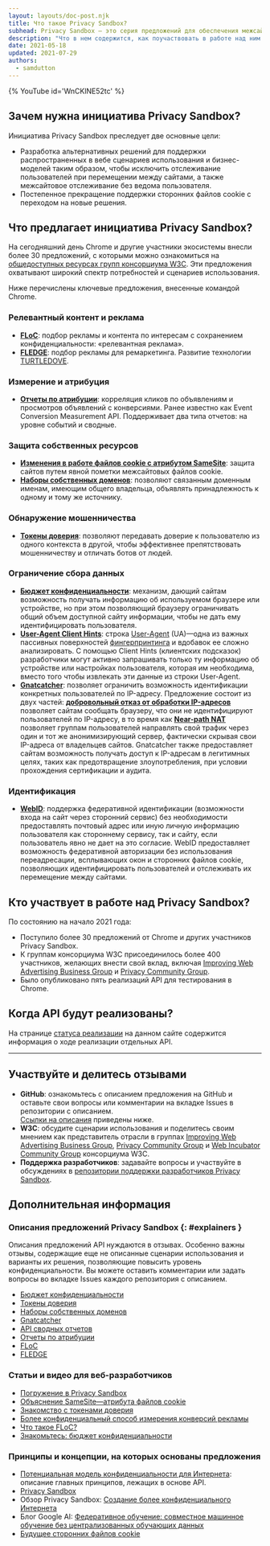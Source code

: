 ```yaml
---
layout: layouts/doc-post.njk
title: Что такое Privacy Sandbox?
subhead: Privacy Sandbox — это серия предложений для обеспечения межсайтового взаимодействия без использования сторонних файлов cookie и других механизмов отслеживания.
description: "Что в нем содержится, как поучаствовать в работе над ним и зачем он нужен."
date: 2021-05-18
updated: 2021-07-29
authors:
  - samdutton
---
```


{% YouTube id='WnCKlNE52tc' %}

## Зачем нужна инициатива Privacy Sandbox?

Инициатива Privacy Sandbox преследует две основные цели:

- Разработка альтернативных решений для поддержки распространенных в вебе сценариев использования и бизнес-моделей таким образом, чтобы исключить отслеживание пользователей при перемещении между сайтами, а также межсайтовое отслеживание без ведома пользователя.
- Постепенное прекращение поддержки сторонних файлов cookie с переходом на новые решения.

## Что предлагает инициатива Privacy Sandbox?

На сегодняшний день Chrome и другие участники экосистемы внесли более 30 предложений, с которыми можно ознакомиться на <a href="https://github.com/w3c/web-advertising#ideas-and-proposals-links-outside-this-repo">общедоступных ресурсах групп консорциума W3C</a>. Эти предложения охватывают широкий спектр потребностей и сценариев использования.

Ниже перечислены ключевые предложения, внесенные командой Chrome.

### Релевантный контент и реклама

- [**FLoC**](/docs/privacy-sandbox/floc): подбор рекламы и контента по интересам с сохранением конфиденциальности: «релевантная реклама».
- [**FLEDGE**](/docs/privacy-sandbox/fledge): подбор рекламы для ремаркетинга. Развитие технологии [TURTLEDOVE](https://github.com/WICG/turtledove).

### Измерение и атрибуция

- [**Отчеты по атрибуции**](/docs/privacy-sandbox/attribution-reporting): корреляция кликов по объявлениям и просмотров объявлений с конверсиями. Ранее известно как Event Conversion Measurement API. Поддерживает два типа отчетов: на уровне событий и сводные.

### Защита собственных ресурсов

- [**Изменения в работе файлов cookie с атрибутом SameSite**](https://web.dev/samesite-cookies-explained/): защита сайтов путем явной пометки межсайтовых файлов cookie.
- [**Наборы собственных доменов**](/docs/privacy-sandbox/first-party-sets): позволяют связанным доменным именам, имеющим общего владельца, объявлять принадлежность к одному и тому же источнику.

### Обнаружение мошенничества

- [**Токены доверия**](/docs/privacy-sandbox/trust-tokens): позволяют передавать доверие к пользователю из одного контекста в другой, чтобы эффективнее препятствовать мошенничеству и отличать ботов от людей.

### Ограничение сбора данных

- [**Бюджет конфиденциальности**](https://www.youtube.com/watch?v=0STgfjSA6T8): механизм, дающий сайтам возможность получать информацию об используемом браузере или устройстве, но при этом позволяющий браузеру ограничивать общий объем доступной сайту информации, чтобы не дать ему идентифицировать пользователя.
- [**User-Agent Client Hints**](https://web.dev/user-agent-client-hints/): строка [User-Agent](https://developer.mozilla.org/en-US/docs/Web/HTTP/Headers/User-Agent) (UA)—одна из важных пассивных поверхностей [фингерпринтинга](https://w3c.github.io/fingerprinting-guidance/#passive) и вдобавок ее сложно анализировать. С помощью Client Hints (клиентских подсказок) разработчики могут активно запрашивать только ту информацию об устройстве или настройках пользователя, которая им необходима, вместо того чтобы извлекать эти данные из строки User-Agent.
- [**Gnatcatcher**](https://github.com/bslassey/ip-blindness): позволяет ограничить возможность идентификации конкретных пользователей по IP-адресу. Предложение состоит из двух частей: [<strong data-md="">добровольный отказ от обработки IP-адресов</strong>](https://github.com/bslassey/ip-blindness/blob/master/willful_ip_blindness.md) позволяет сайтам сообщать браузеру, что они не идентифицируют пользователей по IP-адресу, в то время как <a href="https://github.com/bslassey/ip-blindness/blob/master/near_path_nat.md"><strong>Near-path NAT</strong></a> позволяет группам пользователей направлять свой трафик через один и тот же анонимизирующий сервер, фактически скрывая свои IP-адреса от владельцев сайтов. Gnatcatcher также предоставляет сайтам возможность получать доступ к IP-адресам в легитимных целях, таких как предотвращение злоупотребления, при условии прохождения сертификации и аудита.

### Идентификация

- [**WebID**](https://github.com/WICG/WebID): поддержка федеративной идентификации (возможности входа на сайт через сторонний сервис) без необходимости предоставлять почтовый адрес или иную личную информацию пользователя как стороннему сервису, так и сайту, если пользователь явно не дает на это согласие. WebID предоставляет возможность федеративной авторизации без использования переадресации, всплывающих окон и сторонних файлов cookie, позволяющих идентифицировать пользователей и отслеживать их перемещение между сайтами.

## Кто участвует в работе над Privacy Sandbox?

По состоянию на начало 2021 года:

- Поступило более 30 предложений от Chrome и других участников Privacy Sandbox.
- К группам консорциума W3C присоединилось более 400 участников, желающих внести свой вклад, включая [Improving Web Advertising Business Group](https://www.w3.org/community/web-adv/participants) и [Privacy Community Group](https://www.w3.org/community/privacycg/participants).
- Было опубликовано пять реализаций API для тестирования в Chrome.

## Когда API будут реализованы?

На странице [статуса реализации](/docs/privacy-sandbox/status/) на данном сайте содержится информация о ходе реализации отдельных API.

---

## Участвуйте и делитесь отзывами

- **GitHub**: ознакомьтесь с описанием предложения на GitHub и оставьте свои вопросы или комментарии на вкладке Issues в репозитории с описанием. <br>[Ссылки на описания](#explainers) приведены ниже.
- **W3C**: обсудите сценарии использования и поделитесь своим мнением как представитель отрасли в группах <a href="https://www.w3.org/community/web-adv/">Improving Web Advertising Business Group</a>, [Privacy Community Group](https://www.w3.org/community/privacycg/participants) и [Web Incubator Community Group](https://github.com/WICG) консорциума W3C.
- **Поддержка разработчиков**: задавайте вопросы и участвуйте в обсуждениях в <a href="https://github.com/GoogleChromeLabs/privacy-sandbox-dev-support">репозитории поддержки разработчиков Privacy Sandbox</a>.

## Дополнительная информация

### Описания предложений Privacy Sandbox {: #explainers }

Описания предложений API нуждаются в отзывах. Особенно важны отзывы, содержащие еще не описанные сценарии использования и варианты их решения, позволяющие повысить уровень конфиденциальности. Вы можете оставить комментарии или задать вопросы во вкладке Issues каждого репозитория с описанием.

- [Бюджет конфиденциальности](https://github.com/bslassey/privacy-budget)
- [Токены доверия](https://github.com/dvorak42/trust-token-api)
- [Наборы собственных доменов](https://github.com/privacycg/first-party-sets)
- [Gnatcatcher](https://github.com/bslassey/ip-blindness)
- [API сводных отчетов](https://github.com/csharrison/aggregate-reporting-api)
- [Отчеты по атрибуции](https://github.com/csharrison/conversion-measurement-api)
- [FLoC](https://github.com/jkarlin/floc)
- [FLEDGE](https://github.com/michaelkleber/turtledove)

### Статьи и видео для веб-разработчиков

- [Погружение в Privacy Sandbox](https://web.dev/digging-into-the-privacy-sandbox)
- [Объяснение SameSite—атрибута файлов cookie](https://web.dev/samesite-cookies-explained/)
- [Знакомство с токенами доверия](https://web.dev/trust-tokens)
- [Более конфиденциальный способ измерения конверсий рекламы](https://web.dev/conversion-measurement/)
- [Что такое FLoC?](https://web.dev/floc/)
- [Знакомьтесь: бюджет конфиденциальности](https://www.youtube.com/watch?v=0STgfjSA6T8)

### Принципы и концепции, на которых основаны предложения

- [Потенциальная модель конфиденциальности для Интернета](https://github.com/michaelkleber/privacy-model): описание главных принципов, лежащих в основе API.
- [Privacy Sandbox](https://www.chromium.org/Home/chromium-privacy/privacy-sandbox)
- Обзор Privacy Sandbox: [Создание более конфиденциального Интернета](https://www.blog.google/products/chrome/building-a-more-private-web/)
- Блог Google AI: [Федеративное обучение: совместное машинное обучение без централизованных обучающих данных](https://ai.googleblog.com/2017/04/federated-learning-collaborative.html)
- [Будущее сторонних файлов cookie](https://blog.chromium.org/2019/10/developers-get-ready-for-new.html)
